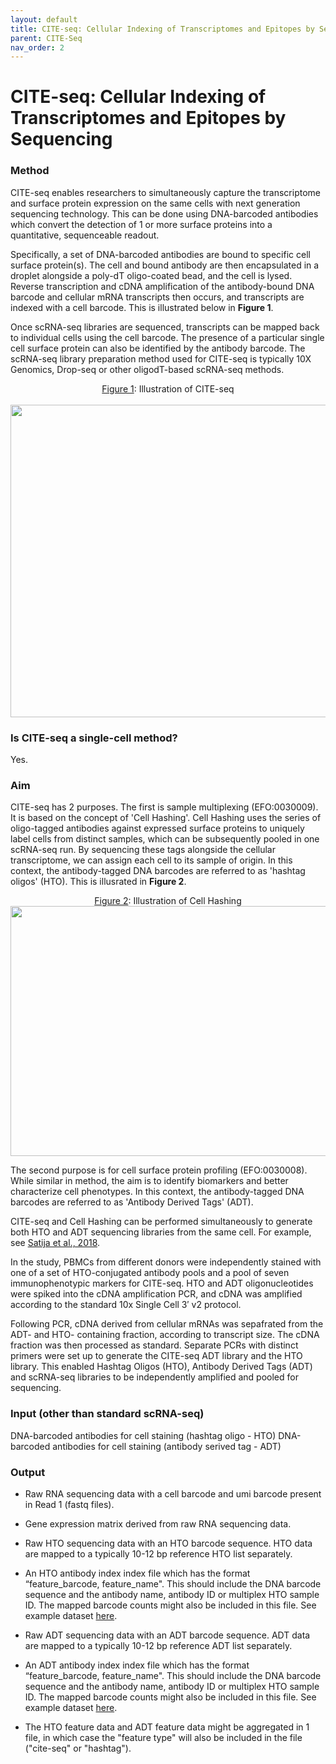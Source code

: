 ```yaml
---
layout: default
title: CITE-seq: Cellular Indexing of Transcriptomes and Epitopes by Sequencing
parent: CITE-Seq 
nav_order: 2
---
```


# CITE-seq: Cellular Indexing of Transcriptomes and Epitopes by Sequencing

### Method

CITE-seq enables researchers to simultaneously capture the transcriptome and surface protein expression on the same cells with next generation sequencing technology. This can be done using DNA-barcoded antibodies which convert the detection of 1 or more surface proteins into a quantitative, sequenceable readout.

Specifically, a set of DNA-barcoded antibodies are bound to specific cell surface protein(s). The cell and bound antibody are then encapsulated in a droplet alongside a poly-dT oligo-coated bead, and the cell is lysed. Reverse transcription and cDNA amplification of the antibody-bound DNA barcode and cellular mRNA transcripts then occurs, and transcripts are indexed with a cell barcode. This is illustrated below in **Figure 1**.

Once scRNA-seq libraries are sequenced, transcripts can be mapped back to individual cells using the cell barcode. The presence of a particular single cell surface protein can also be identified by the antibody barcode. The scRNA-seq library preparation method used for CITE-seq is typically 10X Genomics, Drop-seq or other oligodT-based scRNA-seq methods.


<center><u>Figure 1</u>: Illustration of CITE-seq</center>
<br
    </br>

<img src="https://github.com/ebi-ait/hca-ebi-wrangler-central/blob/master/technology_types_guide/CITE_seq/visuals/CITE-seq.png" width="700" height="500">

### Is CITE-seq a single-cell method?

Yes.

### Aim

CITE-seq has 2 purposes. The first is sample multiplexing (EFO:0030009). It is based on the concept of 'Cell Hashing'. Cell Hashing uses the series of oligo-tagged antibodies against expressed surface proteins to uniquely label cells from distinct samples, which can be subsequently pooled in one scRNA-seq run. By sequencing these tags alongside the cellular transcriptome, we can assign each cell to its sample of origin. In this context, the antibody-tagged DNA barcodes are referred to as 'hashtag oligos' (HTO). This is illusrated in **Figure 2**.


<center><u> Figure 2</u>: Illustration of Cell Hashing</center>


<img src="https://github.com/ebi-ait/hca-ebi-wrangler-central/blob/master/technology_types_guide/CITE_seq/visuals/Cell-Hashing.png" width="1000" height="400">

The second purpose is for cell surface protein profiling (EFO:0030008). While similar in method, the aim is to identify biomarkers and better characterize cell phenotypes. In this context, the antibody-tagged DNA barcodes are referred to as 'Antibody Derived Tags' (ADT).

CITE-seq and Cell Hashing can be performed simultaneously to generate both HTO and ADT sequencing libraries from the same cell. For example, see [Satija et al., 2018](https://genomebiology.biomedcentral.com/articles/10.1186/s13059-018-1603-1#Sec9).

In the study, PBMCs from different donors were independently stained with one of a set of HTO-conjugated antibody pools and a pool of seven immunophenotypic markers for CITE-seq. HTO and ADT oligonucleotides were spiked into the cDNA amplification PCR, and cDNA was amplified according to the standard 10x Single Cell 3′ v2 protocol.

Following PCR, cDNA derived from cellular mRNAs was sepafrated from the ADT- and HTO- containing fraction, according to transcript size. The cDNA fraction was then processed as standard. Separate PCRs with distinct primers were set up to generate the CITE-seq ADT library and the HTO library. This enabled Hashtag Oligos (HTO), Antibody Derived Tags (ADT) and scRNA-seq libraries to be independently amplified and pooled for sequencing.

### Input (other than standard scRNA-seq)

DNA-barcoded antibodies for cell staining (hashtag oligo - HTO)
DNA-barcoded antibodies for cell staining (antibody serived tag - ADT)

### Output

- Raw RNA sequencing data with a cell barcode and umi barcode present in Read 1 (fastq files).

- Gene expression matrix derived from raw RNA sequencing data.

- Raw HTO sequencing data with an HTO barcode sequence. HTO data are mapped to a typically 10-12 bp reference HTO list separately.

- An HTO antibody index index file which has the format “feature_barcode, feature_name". This should include the DNA barcode sequence and the antibody name, antibody ID or multiplex HTO sample ID. The mapped barcode counts might also be included in this file. See example dataset [here](https://github.com/ebi-ait/hca-ebi-wrangler-central/blob/master/technology_types_guide/CITE_seq/example_datasets/GSM2895283_Hashtag-HTO-count.csv).

- Raw ADT sequencing data with an ADT barcode sequence. ADT data are mapped to a typically 10-12 bp reference ADT list separately.

- An ADT antibody index index file which has the format “feature_barcode, feature_name". This should include the DNA barcode sequence and the antibody name, antibody ID or multiplex HTO sample ID. The mapped barcode counts might also be included in this file. See example dataset [here](https://github.com/ebi-ait/hca-ebi-wrangler-central/blob/master/technology_types_guide/CITE_seq/example_datasets/GSM2895283_Hashtag-ADT-1-count.csv).

- The HTO feature data and ADT feature data might be aggregated in 1 file, in which case the "feature type" will also be included in the file ("cite-seq" or "hashtag").
